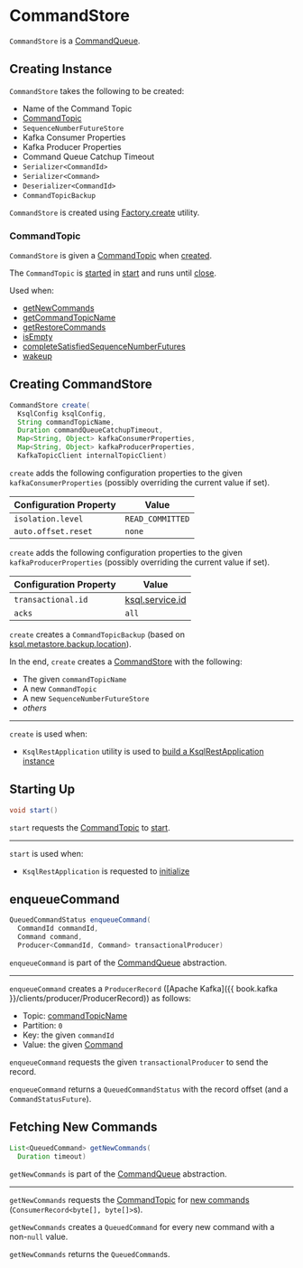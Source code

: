 # CommandStore

`CommandStore` is a [CommandQueue](CommandQueue.md).

## Creating Instance

`CommandStore` takes the following to be created:

* <span id="commandTopicName"> Name of the Command Topic
* [CommandTopic](#commandTopic)
* <span id="sequenceNumberFutureStore"> `SequenceNumberFutureStore`
* <span id="kafkaConsumerProperties"> Kafka Consumer Properties
* <span id="kafkaProducerProperties"> Kafka Producer Properties
* <span id="commandQueueCatchupTimeout"> Command Queue Catchup Timeout
* <span id="commandIdSerializer"> `Serializer<CommandId>`
* <span id="commandSerializer"> `Serializer<Command>`
* <span id="commandIdDeserializer"> `Deserializer<CommandId>`
* <span id="commandTopicBackup"> `CommandTopicBackup`

`CommandStore` is created using [Factory.create](#create) utility.

### <span id="commandTopic"> CommandTopic

`CommandStore` is given a [CommandTopic](CommandTopic.md) when [created](#creating-instance).

The `CommandTopic` is [started](CommandTopic.md#start) in [start](#start) and runs until [close](#close).

Used when:

* [getNewCommands](#getNewCommands)
* [getCommandTopicName](#getCommandTopicName)
* [getRestoreCommands](#getRestoreCommands)
* [isEmpty](#isEmpty)
* [completeSatisfiedSequenceNumberFutures](#completeSatisfiedSequenceNumberFutures)
* [wakeup](#wakeup)

## <span id="create"><span id="Factory"> Creating CommandStore

```java
CommandStore create(
  KsqlConfig ksqlConfig,
  String commandTopicName,
  Duration commandQueueCatchupTimeout,
  Map<String, Object> kafkaConsumerProperties,
  Map<String, Object> kafkaProducerProperties,
  KafkaTopicClient internalTopicClient)
```

`create` adds the following configuration properties to the given `kafkaConsumerProperties` (possibly overriding the current value if set).

Configuration Property | Value
-----------------------|---------
 `isolation.level` | `READ_COMMITTED`
 `auto.offset.reset` | `none`

`create` adds the following configuration properties to the given `kafkaProducerProperties` (possibly overriding the current value if set).

Configuration Property | Value
-----------------------|---------
 `transactional.id` | [ksql.service.id](../KsqlConfig.md#KSQL_SERVICE_ID_CONFIG)
 `acks` | `all`

`create` creates a `CommandTopicBackup` (based on [ksql.metastore.backup.location](../KsqlConfig.md#KSQL_METASTORE_BACKUP_LOCATION)).

In the end, `create` creates a [CommandStore](#creating-instance) with the following:

* The given `commandTopicName`
* A new `CommandTopic`
* A new `SequenceNumberFutureStore`
* _others_

---

`create` is used when:

* `KsqlRestApplication` utility is used to [build a KsqlRestApplication instance](KsqlRestApplication.md#buildApplication)

## <span id="start"> Starting Up

```java
void start()
```

`start` requests the [CommandTopic](#commandTopic) to [start](CommandTopic.md#start).

---

`start` is used when:

* `KsqlRestApplication` is requested to [initialize](KsqlRestApplication.md#initialize)

## <span id="enqueueCommand"> enqueueCommand

```java
QueuedCommandStatus enqueueCommand(
  CommandId commandId,
  Command command,
  Producer<CommandId, Command> transactionalProducer)
```

`enqueueCommand` is part of the [CommandQueue](CommandQueue.md#enqueueCommand) abstraction.

---

`enqueueCommand` creates a `ProducerRecord` ([Apache Kafka]({{ book.kafka }}/clients/producer/ProducerRecord)) as follows:

* Topic: [commandTopicName](#commandTopicName)
* Partition: `0`
* Key: the given `commandId`
* Value: the given [Command](Command.md)

`enqueueCommand` requests the given `transactionalProducer` to send the record.

`enqueueCommand` returns a `QueuedCommandStatus` with the record offset (and a `CommandStatusFuture`).

## <span id="getNewCommands"> Fetching New Commands

```java
List<QueuedCommand> getNewCommands(
  Duration timeout)
```

`getNewCommands` is part of the [CommandQueue](CommandQueue.md#getNewCommands) abstraction.

---

`getNewCommands` requests the [CommandTopic](#commandTopic) for [new commands](CommandTopic.md#getNewCommands) (`ConsumerRecord<byte[], byte[]>`s).

`getNewCommands` creates a `QueuedCommand` for every new command with a non-`null` value.

`getNewCommands` returns the `QueuedCommand`s.

